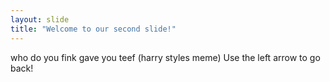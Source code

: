 ```yaml
---
layout: slide
title: "Welcome to our second slide!"
---
```

who do you fink gave you teef (harry styles meme)
Use the left arrow to go back!
